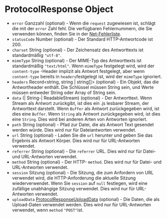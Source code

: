 # ProtocolResponse Object

* `error` Ganzzahl (optional) - Wenn die `request` zugewiesen ist, schlägt die  mit der `error` Zahl fehl. Die verfügbaren Fehlernummern, die Sie verwenden können, finden Sie in der [Net-Fehlerliste][net-error].
* `statusCode` Number (optional) - Der Standard HTTP-Antwortcode ist 200.
* `charset` String (optional) - Der Zeichensatz des Antworttexts ist standardmäßig `"utf-8"`.
* `mimeType` String (optional) - Der MIME-Typ des Antworttexts ist standardmäßig `"text/html"`. Wenn `mimeType` festgelegt wird, wird der `content-type` -Header implizit als Antwort festgelegt, aber wenn `content-type` bereits in `headers`festgelegt ist, wird der `mimeType` ignoriert.
* `headers` Record<string, string | string[]> (optional) - Ein Objekt, das die Antwortheader enthält. Die Schlüssel müssen String sein, und Werte müssen entweder String oder Array of String sein.
* `data` (| String-| ReadableStream) (optional) - Der Antworttext. Wenn Stream als Antwort zurückgibt, ist dies ein .js lesbarer Stream, der Antworttext darstellt. Wenn `Buffer` als Antwort zurückgegeben wird, ist dies eine `Buffer`. Wenn `String` als Antwort zurückgegeben wird, ist dies eine `String`. Dies wird bei anderen Arten von Antworten ignoriert.
* `path` String (optional) - Pfad zur Datei, die als Antwort Text gesendet werden würde. Dies wird nur für Dateiantworten verwendet.
* `url` String (optional) - Laden Sie die `url` herunter und geben Sie das Ergebnis als Antwort Körper. Dies wird nur für URL-Antworten verwendet.
* `referrer` String (optional) - Die `referrer` URL. Dies wird nur für Datei- und URL-Antworten verwendet.
* `method` String (optional) - Der HTTP- `method`. Dies wird nur für Datei- und URL-Antworten verwendet.
* `session` Sitzung (optional) - Die Sitzung, die zum Anfordern von URL verwendet wird, die HTTP-Anforderung die aktuelle Sitzung wiederverwendet. Wenn Sie `session` auf `null` festlegen, wird eine zufällige unabhängige Sitzung verwendet. Dies wird nur für URL-Antworten verwendet.
* `uploadData` [ProtocolResponseUploadData](protocol-response-upload-data.md) (optional) - Die Daten, die als Upload-Daten verwendet werden. Dies wird nur für URL-Antworten verwendet, wenn `method` `"POST"`ist.

[net-error]: https://source.chromium.org/chromium/chromium/src/+/master:net/base/net_error_list.h
